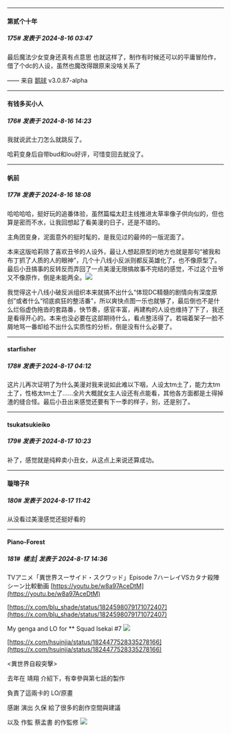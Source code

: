 ﻿
*****

####  第贰个十年  
##### 175#       发表于 2024-8-16 03:47

最后魔法少女变身还真有点意思
也就这样了，制作有时候还可以的平庸冒险作，借了个dc的人设，虽然也魔改得跟原来没啥关系了

—— 来自 [鹅球](https://www.pgyer.com/xfPejhuq) v3.0.87-alpha


*****

####  有钱多买小人  
##### 176#       发表于 2024-8-16 14:23

我就说武士刀怎么就跳反了。

哈莉变身后自带bud和lou好评，可惜变回去就没了。


*****

####  帆前  
##### 177#       发表于 2024-8-16 18:08

哈哈哈哈，挺好玩的追番体验，虽然篇幅太赶主线推进太草率像子供向似的，但也算是密而不水，让我回想起了看美漫的日子，还是不错的。

主角团变身，泥面意外的挺时髦的，是我见过的最帅的一版泥面了。

本来这版哈莉除了喜欢丑爷的人设外，最让人想起原型的地方也就是那句“被我和布丁抓了人质的人的眼神”，几个十八线小反派则都反英雄化了，也不像原型了。最后小丑搞事的反转反而弄回了一点美漫无限搞故事不完结的感觉，不过这个丑爷又不像原作，倒是未能两全。<img src="https://p.sda1.dev/19/e082855c8a7d8efb8a6391e336367163/Screenshot_20240816_174253_tv.danmaku.bili.jpg" referrerpolicy="no-referrer">

我觉得这十八线小破反派组织本来就搞不出什么“体现DC精髓的剧情向有深度原创”或者什么“彻底疯狂的整活番”，所以爽快点图一乐也就够了，最后倒也不是什么烂俗虚伪拖沓的套路番，快节奏，感官丰富，再建构的人设也维持了下了，我还是看得开心的。本来也没必要在这部期待什么，看点整活得了。若端着架子一脸不屑地骂一番却给不出什么实质性的分析，倒是没有什么必要了。


*****

####  starfisher  
##### 178#       发表于 2024-8-17 04:12

这片儿再次证明了为什么美漫对我来说如此难以下咽，人设太tm土了，能力太tm土了，性格太tm土了……全片大概就女主人设还有点能看，其他各方面都是土得掉渣的缝合怪。最后小丑出来感觉还要有下一季的样子，别，还是别了。


*****

####  tsukatsukieiko  
##### 179#       发表于 2024-8-17 10:23

补了，感觉就是纯粹卖小丑女，从这点上来说还算成功。


*****

####  璇瑢子R  
##### 180#       发表于 2024-8-17 11:42

从没看过美漫感觉还挺好看的


*****

####  Piano-Forest  
##### 181#         楼主| 发表于 2024-8-17 14:36

TVアニメ「異世界スーサイド・スクワッド」Episode 7ハーレイVSカタナ殺陣シーン比較動画
[https://youtu.be/w8a97AceDtM](https://youtu.be/w8a97AceDtM)

[https://x.com/blu_shade/status/1824598079171072407](https://x.com/blu_shade/status/1824598079171072407)

My genga and LO for ** Squad Isekai #7
<img src="https://p.sda1.dev/19/097700854f69514cf6bec1638ce5c257/IMG_20240817_143332.jpg" referrerpolicy="no-referrer">

[https://x.com/hsuinjia/status/1824477528335278166](https://x.com/hsuinjia/status/1824477528335278166)

&lt;異世界自殺突擊&gt;

去年在 靖翔 介紹下，有幸參與第七話的製作

負責了這兩卡的 LO/原畫

感謝 演出 久保 給了很多的創作空間與建議

以及 作監 蔡孟書 的作監修
<img src="https://p.sda1.dev/19/7ef132526c69046e0801dd86f1fffab8/SaveTwitter.Net_OP7anxhzt1Mj-uQd__360p__compressed.gif" referrerpolicy="no-referrer">

